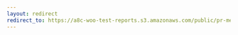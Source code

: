 ```yaml
---
layout: redirect
redirect_to: https://a8c-woo-test-reports.s3.amazonaws.com/public/pr-merge/38480/e2e/index.html
---
```

